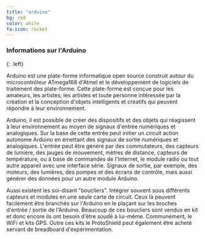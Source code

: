 ```yaml
---
title: "arduino"
bg: red
color: white
fa-icon: rocket
---
```




### Informations sur l'Arduino
{: .left}

Arduino est une plate-forme informatique open source construit autour du microcontrôleur ATmega168 d'Atmel et le développement de logiciels de traitement des plate-forme. Cette plate-forme est conçue pour les amateurs, les artistes, les artistes et toute personne intéressée par la création et la conception d'objets intelligents et créatifs qui peuvent répondre à leur environnement.

Arduino, il est possible de créer des dispositifs et des objets qui réagissent à leur environnement au moyen de signaux d'entrée numériques et analogiques. Sur la base de cette entrée peut initier un circuit action autonome Arduino en émettant des signaux de sortie numériques et analogiques. L'entrée peut être généré par des commutateurs, des capteurs de lumière, des jauges de mouvement, mètres de distance, capteurs de température, ou à base de commandes de l'Internet, le module radio ou tout autre appareil avec une interface série. Signaux de sortie, par exemple, des moteurs, des lumières, des pompes et des écrans de contrôle, mais aussi générer des données pour un autre module Arduino.

Aussi existent les soi-disant "boucliers". Intégrer souvent sous différents capteurs et modules en une seule carte de circuit. Ceux là peuvent facilement être branchés sur l'Arduino en le plaçant sur les broches d'entrée / sortie de l'Arduino. Beaucoup de ces boucliers sont vendus en kit et donc encore ils ont besoin d'être soudé à lui-même. Communément, le WiFi et kits GPS. Outre ces kits le ProtoShield peut également être acheté servant de breadboard d'expérimentation.
